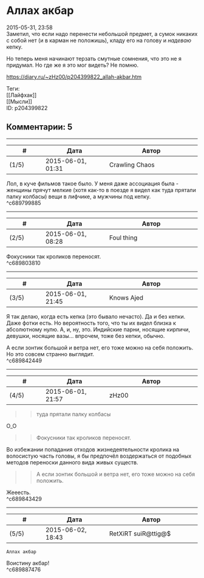 Аллах акбар
===========

  
2015-05-31, 23:58  
 Заметил, что если надо перенести небольшой предмет, а сумок никаких с собой нет (и в карман не положишь), кладу его на голову и  *надеваю*  кепку.   
   
 Но теперь меня начинают терзать смутные сомнения, что это не я придумал. Но где же я это мог видеть? Не помню.   
  
<https://diary.ru/~zHz00/p204399822_allah-akbar.htm>  
  
Теги:  
[[Лайфхак]]  
[[Мысли]]  
ID: p204399822  


Комментарии: 5
--------------

  


---



|         #         |              Дата              |                     Автор                     |           ID           |
| --- | --- | --- | --- |
| (1/5) | 2015-06-01, 01:31 | Crawling Chaos | c689799885 |

  
 Лол, в куче фильмов такое было. У меня даже ассоциация была - женщины прячут мелкие (хотя как-то в поезде я видел как туда прятали палку колбасы) вещи в лифчике, а мужчины под кепку.   
 ^c689799885

---



|         #         |              Дата              |                     Автор                     |           ID           |
| --- | --- | --- | --- |
| (2/5) | 2015-06-01, 08:28 | Foul thing | c689803810 |

  
 Фокусники так кроликов переносят.   
 ^c689803810

---



|         #         |              Дата              |                     Автор                     |           ID           |
| --- | --- | --- | --- |
| (3/5) | 2015-06-01, 21:45 | Knows Ajed | c689842449 |

  
 Я так делаю, когда есть кепка (это бывало нечасто). Да и без кепки. Даже фотки есть. Но вероятность того, что ты их видел близка к абсолютному нулю. А, и, ну, это. Индийские парни, носящие кирпичи, девушки, носящие вазы... впрочем, тоже без кепки, обычно.   
   
 А если зонтик большой и ветра нет, его тоже можно на себя положить. Но это совсем странно выглядит.   
 ^c689842449

---



|         #         |              Дата              |                     Автор                     |           ID           |
| --- | --- | --- | --- |
| (4/5) | 2015-06-01, 21:57 | zHz00 | c689843429 |

  
 >>туда прятали палку колбасы   
   
 O\_O   
   
 >>Фокусники так кроликов переносят.   
   
 Во избежании попадания отходов жизнедеятельности кролика на волосистую часть головы, я бы предпочёл воздержаться от подобных методов переноски данного вида живых существ.   
   
 >>А если зонтик большой и ветра нет, его тоже можно на себя положить.   
   
 Жееесть.   
 ^c689843429

---



|         #         |              Дата              |                     Автор                     |           ID           |
| --- | --- | --- | --- |
| (5/5) | 2015-06-02, 18:43 | RetXiRT suiR@ttig@$ | c689887476 |

  
    Аллах акбар    
 Воистину акбар!    
 ^c689887476